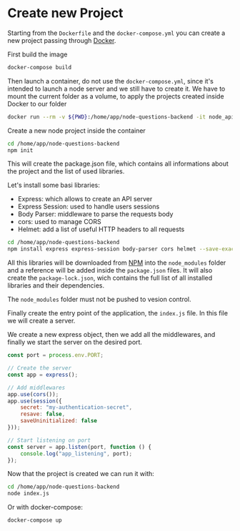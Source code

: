 # Create new Project

Starting from the `Dockerfile` and the `docker-compose.yml` you can create a new project passing through [Docker](https://www.docker.com/).

First build the image

```bash
docker-compose build
```

Then launch a container, do not use the `docker-compose.yml`, since it's intended to launch a node server and we still have to create it. We have to mount the current folder as a volume, to apply the projects created inside Docker to our folder

```bash
docker run --rm -v ${PWD}:/home/app/node-questions-backend -it node_api bash -l
```

Create a new node project inside the container

```bash
cd /home/app/node-questions-backend
npm init
```

This will create the package.json file, which contains all informations about the project and the list of used libraries.

Let's install some basi libraries:

- Express: which allows to create an API server
- Express Session: used to handle users sessions
- Body Parser: middleware to parse the requests body
- cors: used to manage CORS
- Helmet: add a list of useful HTTP headers to all requests

```bash
cd /home/app/node-questions-backend
npm install express express-session body-parser cors helmet --save-exact
```

All this libraries will be downloaded from [NPM](https://www.npmjs.com/) into the `node_modules` folder and a reference will be added inside the `package.json` files. It will also create the `package-lock.json`, wich contains the full list of all installed libraries and their dependencies.

The `node_modules` folder must not be pushed to vesion control.

Finally create the entry point of the application, the `index.js` file. In this file we will create a server.

We create a new express object, then we add all the middlewares, and finally we start the server on the desired port.

```js
const port = process.env.PORT;

// Create the server
const app = express();

// Add middlewares
app.use(cors());
app.use(session({
    secret: "my-authentication-secret",
    resave: false,
    saveUninitialized: false
}));

// Start listening on port
const server = app.listen(port, function () {
    console.log("app_listening", port);
});
```

Now that the project is created we can run it with:

```bash
cd /home/app/node-questions-backend
node index.js
```

Or with docker-compose:

```bash
docker-compose up
```